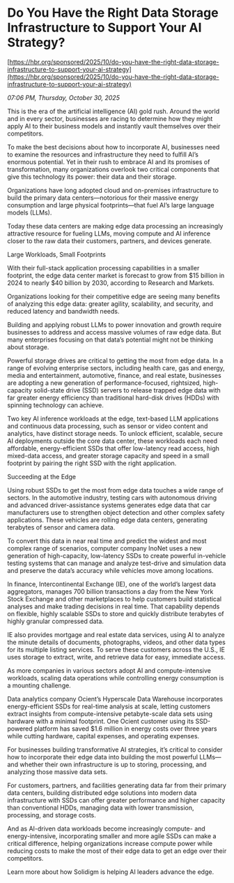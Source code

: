 # Do You Have the Right Data Storage Infrastructure to Support Your AI Strategy?

[https://hbr.org/sponsored/2025/10/do-you-have-the-right-data-storage-infrastructure-to-support-your-ai-strategy](https://hbr.org/sponsored/2025/10/do-you-have-the-right-data-storage-infrastructure-to-support-your-ai-strategy)

*07:06 PM, Thursday, October 30, 2025*

This is the era of the artificial intelligence (AI) gold rush. Around the world and in every sector, businesses are racing to determine how they might apply AI to their business models and instantly vault themselves over their competitors.

To make the best decisions about how to incorporate AI, businesses need to examine the resources and infrastructure they need to fulfill AI’s enormous potential. Yet in their rush to embrace AI and its promises of transformation, many organizations overlook two critical components that give this technology its power: their data and their storage.

Organizations have long adopted cloud and on-premises infrastructure to build the primary data centers—notorious for their massive energy consumption and large physical footprints—that fuel AI’s large language models (LLMs).

Today these data centers are making edge data processing an increasingly attractive resource for fueling LLMs, moving compute and AI inference closer to the raw data their customers, partners, and devices generate.

Large Workloads, Small Footprints

With their full-stack application processing capabilities in a smaller footprint, the edge data center market is forecast to grow from $15 billion in 2024 to nearly $40 billion by 2030, according to Research and Markets.

Organizations looking for their competitive edge are seeing many benefits of analyzing this edge data: greater agility, scalability, and security, and reduced latency and bandwidth needs.

Building and applying robust LLMs to power innovation and growth require businesses to address and access massive volumes of raw edge data. But many enterprises focusing on that data’s potential might not be thinking about storage.

Powerful storage drives are critical to getting the most from edge data. In a range of evolving enterprise sectors, including health care, gas and energy, media and entertainment, automotive, finance, and real estate, businesses are adopting a new generation of performance-focused, rightsized, high-capacity solid-state drive (SSD) servers to release trapped edge data with far greater energy efficiency than traditional hard-disk drives (HDDs) with spinning technology can achieve.

Two key AI inference workloads at the edge, text-based LLM applications and continuous data processing, such as sensor or video content and analytics, have distinct storage needs. To unlock efficient, scalable, secure AI deployments outside the core data center, these workloads each need affordable, energy-efficient SSDs that offer low-latency read access, high mixed-data access, and greater storage capacity and speed in a small footprint by pairing the right SSD with the right application.

Succeeding at the Edge

Using robust SSDs to get the most from edge data touches a wide range of sectors. In the automotive industry, testing cars with autonomous driving and advanced driver-assistance systems generates edge data that car manufacturers use to strengthen object detection and other complex safety applications. These vehicles are rolling edge data centers, generating terabytes of sensor and camera data.

To convert this data in near real time and predict the widest and most complex range of scenarios, computer company InoNet uses a new generation of high-capacity, low-latency SSDs to create powerful in-vehicle testing systems that can manage and analyze test-drive and simulation data and preserve the data’s accuracy while vehicles move among locations.

In finance, Intercontinental Exchange (IE), one of the world’s largest data aggregators, manages 700 billion transactions a day from the New York Stock Exchange and other marketplaces to help customers build statistical analyses and make trading decisions in real time. That capability depends on flexible, highly scalable SSDs to store and quickly distribute terabytes of highly granular compressed data.

IE also provides mortgage and real estate data services, using AI to analyze the minute details of documents, photographs, videos, and other data types for its multiple listing services. To serve these customers across the U.S., IE uses storage to extract, write, and retrieve data for easy, immediate access.

As more companies in various sectors adopt AI and compute-intensive workloads, scaling data operations while controlling energy consumption is a mounting challenge.

Data analytics company Ocient’s Hyperscale Data Warehouse incorporates energy-efficient SSDs for real-time analysis at scale, letting customers extract insights from compute-intensive petabyte-scale data sets using hardware with a minimal footprint. One Ocient customer using its SSD-powered platform has saved $1.6 million in energy costs over three years while cutting hardware, capital expenses, and operating expenses.

For businesses building transformative AI strategies, it’s critical to consider how to incorporate their edge data into building the most powerful LLMs—and whether their own infrastructure is up to storing, processing, and analyzing those massive data sets.

For customers, partners, and facilities generating data far from their primary data centers, building distributed edge solutions into modern data infrastructure with SSDs can offer greater performance and higher capacity than conventional HDDs, managing data with lower transmission, processing, and storage costs.

And as AI-driven data workloads become increasingly compute- and energy-intensive, incorporating smaller and more agile SSDs can make a critical difference, helping organizations increase compute power while reducing costs to make the most of their edge data to get an edge over their competitors.

Learn more about how Solidigm is helping AI leaders advance the edge.

